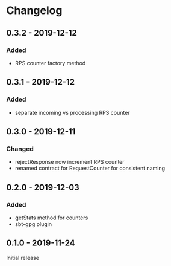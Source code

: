 # Changelog

## 0.3.2 - 2019-12-12

### Added
- RPS counter factory method

## 0.3.1 - 2019-12-12

### Added
- separate incoming vs processing RPS counter

## 0.3.0 - 2019-12-11

### Changed
- rejectResponse now increment RPS counter
- renamed contract for RequestCounter for consistent naming

## 0.2.0 - 2019-12-03

### Added
- getStats method for counters
- sbt-gpg plugin

## 0.1.0 - 2019-11-24

Initial release
